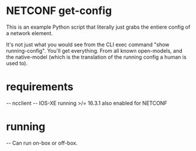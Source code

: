 # NETCONF get-config

This is an example Python script that literally just grabs the entiere config of a network element.

It's not just what you would see from the CLI exec command "show running-config". 
You'll get everything. From all known open-models, and the native-model (which is the translation of the running config a human is used to).

# requirements
-- ncclient
-- IOS-XE running >/= 16.3.1 also enabled for NETCONF

# running
-- Can run on-box or off-box.